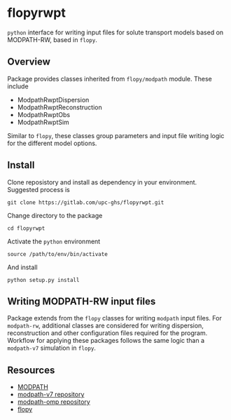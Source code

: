 # flopyrwpt
`python` interface for writing input files for solute transport models based on MODPATH-RW, based in `flopy`.

## Overview
Package provides classes inherited from `flopy/modpath` module. These include
    
* ModpathRwptDispersion
* ModpathRwptReconstruction
* ModpathRwptObs
* ModpathRwptSim

Similar to `flopy`, these classes group parameters and input file writing logic for the different model options.

## Install

Clone reposistory and install as dependency in your environment. Suggested process is 

```
git clone https://gitlab.com/upc-ghs/flopyrwpt.git
```

Change directory to the package

```
cd flopyrwpt
```

Activate the `python` environment

```
source /path/to/env/bin/activate
```

And install

```
python setup.py install
```


## Writing MODPATH-RW input files
Package extends from the `flopy` classes for writing `modpath` input files. For `modpath-rw`, additional classes are considered for writing dispersion, reconstruction and other configuration files required for the program. Workflow for applying these packages follows the same logic than a `modpath-v7` simulation in `flopy`. 



## Resources

* [MODPATH](https://www.usgs.gov/software/modpath-particle-tracking-model-modflow)
* [modpath-v7 repository](https://github.com/MODFLOW-USGS/modpath-v7)
* [modpath-omp repository](https://github.com/MARSoluT/modpath-omp)
* [flopy](https://github.com/modflowpy/flopy)
